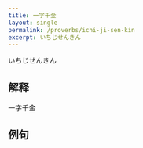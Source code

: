```yaml
---
title: 一字千金
layout: single
permalink: /proverbs/ichi-ji-sen-kin
excerpt: いちじせんきん
---
```


いちじせんきん

## 解释

一字千金

## 例句

